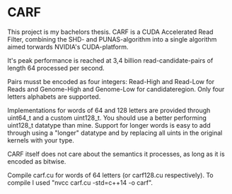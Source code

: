 # CARF

This project is my bachelors thesis.
CARF is a CUDA Accelerated Read Filter, combining the SHD- and PUNAS-algorithm 
into a single algorithm aimed torwards NVIDIA's CUDA-platform.

It's peak performance is reached at 3,4 billion read-candidate-pairs of length 
64 processed per second.

Pairs musst be encoded as four integers: Read-High and Read-Low for Reads and 
Genome-High and Genome-Low for candidateregion. Only four letters alphabets are supported.

Implementations for words of 64 and 128 letters are provided through uint64\_t and a custom uint128\_t.
You should use a better performing uint128_t datatype than mine.
Support for longer words is easy to add through using a "longer" datatype and by 
replacing all uints in the original kernels with your type.

CARF itself does not care about the semantics it processes, as long as it is encoded as bitwise.

Compile carf.cu for words of 64 letters (or carf128.cu respectively).
To compile I used "nvcc carf.cu -std=c++14 -o carf".

